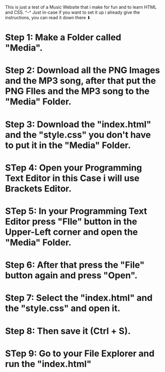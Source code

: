 This is just a test of a Music Website that i make for fun and to learn HTML and CSS. ^-^
Just in-case if you want to set it up i already give the instructions, you can read it down there ⬇

# Step 1: Make a Folder called "Media".
# Step 2: Download all the PNG Images and the MP3 song, after that put the PNG FIles and the MP3 song to the "Media" Folder.
# Step 3: Download the "index.html" and the "style.css" you don't have to put it in the "Media" Folder.
# STep 4: Open your Programming Text Editor in this Case i will use Brackets Editor.
# STep 5: In your Programming Text Editor press "FIle" button in the Upper-Left corner and open the "Media" Folder.
# Step 6: After that press the "File" button again and press "Open".
# Step 7: Select the "index.html" and the "style.css" and open it.
# Step 8: Then save it (Ctrl + S).
# STep 9: Go to your File Explorer and run the "index.html"
